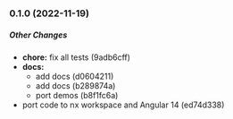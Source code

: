 ### 0.1.0 (2022-11-19)

##### Other Changes

* **chore:**  fix all tests (9adb6cff)
* **docs:**
  *  add docs (d0604211)
  *  add docs (b289874a)
  *  port demos (b8f1fc6a)
*  port code to nx workspace and Angular 14 (ed74d338)

